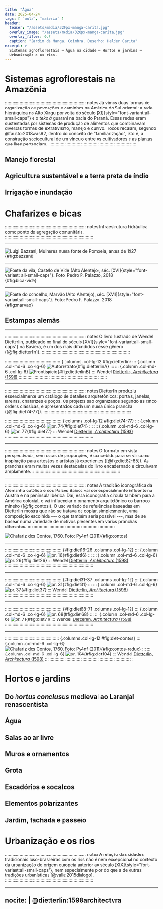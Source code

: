 ```yaml
---
title: "Água"
date: 2025-04-24
tags: [ "aula", "materia" ]
header:
  teaser: "/assets/media/320px-manga-carita.jpg"
  overlay_image: "/assets/media/320px-manga-carita.jpg"
  overlay_filter: 0.7
  caption: "Jardim da Manga, Coimbra. Desenho: Helder Carita"
excerpt: >
  Sistemas agroflorestais – Água na cidade – Hortos e jardins –
  Urbanização e os rios.
---
```


# Sistemas agroflorestais na Amazônia #

:::::::::::::::::::::::::::::::::::::::::::::::::::::::::::::::::: notes
Já vimos duas formas de organização de povoações e caminhos na América
do Sul oriental: a rede hierárquica no Alto Xingu por volta do século
[XI]{style="font-variant:all-small-caps"} e o *teko'á* guarani na bacia
do Paraná. Essas redes eram sustentadas por sistemas de produção de
alimentos que combinavam diversas formas de extrativismo, manejo e
cultivo. Todos recaíam, segundo @fausto:2018was92, dentro do conceito de
"familiarização", isto é, a construção sociocultural de um vínculo entre
os cultivadores e as plantas que lhes pertenciam.
::::::::::::::::::::::::::::::::::::::::::::::::::::::::::::::::::::::::

## Manejo florestal ##

## Agricultura sustentável e a terra preta de índio ##

## Irrigação e inundação ##

# Chafarizes e bicas #
:::::::::::::::::::::::::::::::::::::::::::::::::::::::::::::::::: notes
Infraestrutura hidráulica como ponto de agregação comunitária.
::::::::::::::::::::::::::::::::::::::::::::::::::::::::::::::::::::::::

* * * * * * * * * * * * * * * * * * * * * * * * * * * * * * * * * * * *

![Luigi Bazzani, [Mulheres numa fonte de Pompeia][], antes de 1927](https://upload.wikimedia.org/wikipedia/commons/thumb/3/3a/Women_at_the_well_by_Luigi_Bazzani_before_1927.jpg/1024px-Women_at_the_well_by_Luigi_Bazzani_before_1927.jpg){#fig:bazzani}

[Mulheres numa fonte de Pompeia]: https://commons.wikimedia.org/wiki/File:Women_at_the_well_by_Luigi_Bazzani_before_1927.jpg

* * * * * * * * * * * * * * * * * * * * * * * * * * * * * * * * * * * *

![Fonte da vila, Castelo de Vide (Alto Alentejo), séc. [XVI]{style="font-variant: all-small-caps"}. Foto: [Pedro P. Palazzo, 2018](https://commons.wikimedia.org/wiki/File:Judiaria_(43184687435).jpg)](https://upload.wikimedia.org/wikipedia/commons/thumb/0/04/Judiaria_%2843184687435%29.jpg/1003px-Judiaria_%2843184687435%29.jpg){#fig:bica-vide}

* * * * * * * * * * * * * * * * * * * * * * * * * * * * * * * * * * * *

![Fonte do concelho, Marvão (Alto Alentejo), séc. [XVII]{style="font-variant:all-small-caps"}. Foto: [Pedro P. Palazzo. 2018](https://commons.wikimedia.org/wiki/File:Chafariz_do_Esp%C3%ADrito_Santo_(43371863604).jpg)](https://upload.wikimedia.org/wikipedia/commons/thumb/6/61/Chafariz_do_Esp%C3%ADrito_Santo_%2843371863604%29.jpg/1024px-Chafariz_do_Esp%C3%ADrito_Santo_%2843371863604%29.jpg){#fig:marvao}

## Estampas alemãs ##

* * * * * * * * * * * * * * * * * * * * * * * * * * * * * * * * * * * *

:::::::::::::::::::::::::::::::::::::::::::::::::::::::::::::::::: notes
O livro ilustrado de Wendel Dietterlin, publicado no final do século
[XVI]{style="font-variant:all-small-caps"} na Baviera, é um dos mais
difundidos nesse gênero ([@fig:dietterlin]).
::::::::::::::::::::::::::::::::::::::::::::::::::::::::::::::::::::::::

::::::::::::::::::::::::::::::::::::::::::::: {.columns .col-lg-12 #fig:dietterlin}
::: {.column .col-md-6 .col-lg-6}
![Autorretrato](https://upload.wikimedia.org/wikipedia/commons/thumb/2/22/Getty\_Research\_Institute\_(IA\_architectvravona00diet).pdf/page7-531px-Getty\_Research\_Institute\_(IA\_architectvravona00diet).pdf.jpg){#fig:dietterlinA}
:::
::: {.column .col-md-6 .col-lg-6}
![Frontispício](https://upload.wikimedia.org/wikipedia/commons/thumb/2/22/Getty\_Research\_Institute\_(IA\_architectvravona00diet).pdf/page5-522px-Getty\_Research\_Institute\_(IA\_architectvravona00diet).pdf.jpg){#fig:dietterlinB}
:::
Wendel [Dietterlin, *Architectura* (1598)][]
::::::::::::::::::::::::::::::::::::::::::::::::::::::::::::::::::::::::

* * * * * * * * * * * * * * * * * * * * * * * * * * * * * * * * * * * *

:::::::::::::::::::::::::::::::::::::::::::::::::::::::::::::::::: notes
Dietterlin produziu essencialmente um catálogo de detalhes
arquitetônicos: portais, janelas, lareiras, chafarizes e poços. Os
projetos são organizados segundo as cinco ordens clássicas, e
apresentados cada um numa única prancha ([@fig:diet74-77]).
::::::::::::::::::::::::::::::::::::::::::::::::::::::::::::::::::::::::

:::::::::::::::::::::::::::::::::::::::::::::: {.columns .col-lg-12 #fig:diet74-77}
::: {.column .col-md-6 .col-lg-6}
![pr. 74](https://upload.wikimedia.org/wikipedia/commons/thumb/2/22/Getty\_Research\_Institute\_(IA\_architectvravona00diet).pdf/page151-506px-Getty\_Research\_Institute\_(IA\_architectvravona00diet).pdf.jpg){#fig:diet74}
:::
::: {.column .col-md-6 .col-lg-6}
![pr. 77](https://upload.wikimedia.org/wikipedia/commons/thumb/2/22/Getty\_Research\_Institute\_(IA\_architectvravona00diet).pdf/page157-506px-Getty\_Research\_Institute\_(IA\_architectvravona00diet).pdf.jpg){#fig:diet77}
:::
Wendel [Dietterlin, *Architectura* (1598)][]
::::::::::::::::::::::::::::::::::::::::::::::::::::::::::::::::::::::::

* * * * * * * * * * * * * * * * * * * * * * * * * * * * * * * * * * * *

:::::::::::::::::::::::::::::::::::::::::::::::::::::::::::::::::: notes
O formato em vista perspectivada, sem cotas de proporções, é concebido
para servir como inspiração para artesãos e artistas já experientes
([@fig:diet82-85]). As pranchas eram muitas vezes destacadas do livro
encadernado e circulavam amplamente.
::::::::::::::::::::::::::::::::::::::::::::::::::::::::::::::::::::::::

* * * * * * * * * * * * * * * * * * * * * * * * * * * * * * * * * * * *

:::::::::::::::::::::::::::::::::::::::::::::::::::::::::::::::::: notes
A tradição iconográfica da Alemanha católica e dos Países Baixos vai ser
especialmente influente na Áustria e na península Ibérica. Daí, essa
iconografia circula também para a América colonial, e vai influenciar o
ornamento arquitetônico do barroco mineiro ([@fig:contos]). O uso
variado de referências baseadas em Dietterlin 
mostra que não se tratava de copiar, simplesmente, uma composição
escolhida --- o que também seria possível ---, mas de se basear numa
variedade de motivos presentes em várias pranchas diferentes.
::::::::::::::::::::::::::::::::::::::::::::::::::::::::::::::::::::::::

![Chafariz dos Contos, 1760. Foto: [Py4nf (2011)][]](https://upload.wikimedia.org/wikipedia/commons/thumb/4/43/Chafariz\_dos\_contos\_01.jpg/717px-Chafariz\_dos\_contos\_01.jpg){#fig:contos}

* * * * * * * * * * * * * * * * * * * * * * * * * * * * * * * * * * * *

:::::::::::::::::::::::::::::::::::::::::::::: {#fig:diet16-26 .columns .col-lg-12}
::: {.column .col-md-6 .col-lg-6}
![pr. 16](https://upload.wikimedia.org/wikipedia/commons/thumb/2/22/Getty\_Research\_Institute\_(IA\_architectvravona00diet).pdf/page35-531px-Getty\_Research\_Institute\_(IA\_architectvravona00diet).pdf.jpg){#fig:diet16}
:::
::: {.column .col-md-6 .col-lg-6}
![pr. 26](https://upload.wikimedia.org/wikipedia/commons/thumb/2/22/Getty\_Research\_Institute\_(IA\_architectvravona00diet).pdf/page55-506px-Getty\_Research\_Institute\_(IA\_architectvravona00diet).pdf.jpg){#fig:diet26}
:::
Wendel [Dietterlin, *Architectura* (1598)][]
::::::::::::::::::::::::::::::::::::::::::::::::::::::::::::::::::::::::

* * * * * * * * * * * * * * * * * * * * * * * * * * * * * * * * * * * *

:::::::::::::::::::::::::::::::::::::::::::::: {#fig:diet31-37 .columns .col-lg-12}
::: {.column .col-md-6 .col-lg-6}
![pr. 31](https://upload.wikimedia.org/wikipedia/commons/thumb/2/22/Getty\_Research\_Institute\_(IA\_architectvravona00diet).pdf/page65-506px-Getty\_Research\_Institute\_(IA\_architectvravona00diet).pdf.jpg){#fig:diet31}
:::
::: {.column .col-md-6 .col-lg-6}
![pr. 37](https://upload.wikimedia.org/wikipedia/commons/thumb/2/22/Getty\_Research\_Institute\_(IA\_architectvravona00diet).pdf/page77-506px-Getty\_Research\_Institute\_(IA\_architectvravona00diet).pdf.jpg){#fig:diet37}
:::
Wendel [Dietterlin, *Architectura* (1598)][]
::::::::::::::::::::::::::::::::::::::::::::::::::::::::::::::::::::::::

* * * * * * * * * * * * * * * * * * * * * * * * * * * * * * * * * * * *

:::::::::::::::::::::::::::::::::::::::::::::: {#fig:diet68-71 .columns .col-lg-12}
::: {.column .col-md-6 .col-lg-6}
![pr. 68](https://upload.wikimedia.org/wikipedia/commons/thumb/2/22/Getty\_Research\_Institute\_(IA\_architectvravona00diet).pdf/page139-506px-Getty\_Research\_Institute\_(IA\_architectvravona00diet).pdf.jpg){#fig:diet68}
:::
::: {.column .col-md-6 .col-lg-6}
![pr. 71](https://upload.wikimedia.org/wikipedia/commons/thumb/2/22/Getty\_Research\_Institute\_(IA\_architectvravona00diet).pdf/page145-506px-Getty\_Research\_Institute\_(IA\_architectvravona00diet).pdf.jpg){#fig:diet71}
:::
Wendel [Dietterlin, *Architectura* (1598)][]
::::::::::::::::::::::::::::::::::::::::::::::::::::::::::::::::::::::::

* * * * * * * * * * * * * * * * * * * * * * * * * * * * * * * * * * * *

:::::::::::::::::::::::::::::::::::::::::::: {.columns .col-lg-12 #fig:diet-contos}
::: {.column .col-md-6 .col-lg-6}
![Chafariz dos Contos, 1760. Foto: [Py4nf (2011)][]](https://upload.wikimedia.org/wikipedia/commons/thumb/4/43/Chafariz\_dos\_contos\_01.jpg/717px-Chafariz\_dos\_contos\_01.jpg){#fig:contos-redux}
:::
::: {.column .col-md-6 .col-lg-6}
![pr. 104](https://upload.wikimedia.org/wikipedia/commons/thumb/2/22/Getty\_Research\_Institute\_(IA\_architectvravona00diet).pdf/page211-506px-Getty\_Research\_Institute\_(IA\_architectvravona00diet).pdf.jpg){#fig:diet104}
:::
Wendel [Dietterlin, *Architectura* (1598)][]
::::::::::::::::::::::::::::::::::::::::::::::::::::::::::::::::::::::::

[Py4nf (2011)]: https://commons.wikimedia.org/wiki/File:Chafariz_dos_contos_01.jpg

[Dietterlin, *Architectura* (1598)]: https://archive.org/details/architectvravona00diet/



# Hortos e jardins #

## Do *hortus conclusus* medieval ao Laranjal renascentista ##

## Água ##

## Salas ao ar livre ##

## Muros e ornamentos ##

## Grota ##

## Escadórios e socalcos ##

## Elementos polarizantes ##

## Jardim, fachada e passeio ##


# Urbanização e os rios #

:::::::::::::::::::::::::::::::::::::::::::::::::::::::::::::::::: notes
A relação das cidades tradicionais luso-brasileiras com os rios não é
nem excepcional no contexto da urbanização de origem europeia anterior
ao século [XIX]{style="font-variant:all-small-caps"}, nem especialmente
pior do que a de outras tradições urbanísticas [@valla:2015dialogo].
::::::::::::::::::::::::::::::::::::::::::::::::::::::::::::::::::::::::

---
nocite: |
  @dietterlin:1598architectvra
---
